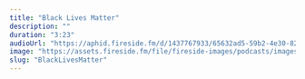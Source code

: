 ```yaml
---
title: "Black Lives Matter"
description: ""
duration: "3:23"
audioUrl: "https://aphid.fireside.fm/d/1437767933/65632ad5-59b2-4e30-82d1-13845dce07dd/f5c6bef2-7583-4d57-a2f2-1b2648307a8c.mp3"
image: "https://assets.fireside.fm/file/fireside-images/podcasts/images/6/65632ad5-59b2-4e30-82d1-13845dce07dd/episodes/f/f5c6bef2-7583-4d57-a2f2-1b2648307a8c/cover.jpg"
slug: "BlackLivesMatter"
---
```


